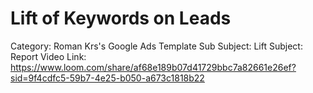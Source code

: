 # Lift of Keywords on Leads

Category: Roman Krs's Google Ads Template
Sub Subject: Lift
Subject: Report
Video Link: https://www.loom.com/share/af68e189b07d41729bbc7a82661e26ef?sid=9f4cdfc5-59b7-4e25-b050-a673c1818b22